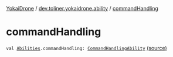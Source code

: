 [YokaiDrone](../index.md) / [dev.toliner.yokaidrone.ability](index.md) / [commandHandling](./command-handling.md)

# commandHandling

`val `[`Abilities`](../dev.toliner.yokaidrone.api/-abilities.md)`.commandHandling: `[`CommandHandlingAbility`](-command-handling-ability/index.md) [(source)](https://github.com/toliner/YokaiDrone/tree/master/src/main/kotlin/dev/toliner/yokaidrone/ability/CommandHandlingAbility.kt#L83)